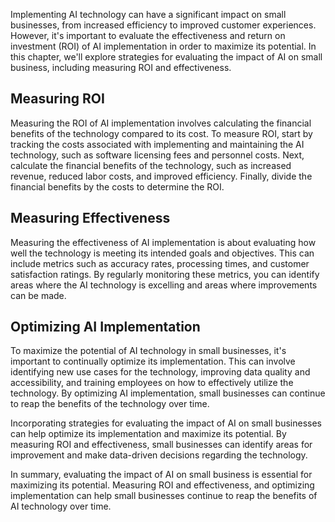 
Implementing AI technology can have a significant impact on small businesses, from increased efficiency to improved customer experiences. However, it's important to evaluate the effectiveness and return on investment (ROI) of AI implementation in order to maximize its potential. In this chapter, we'll explore strategies for evaluating the impact of AI on small business, including measuring ROI and effectiveness.

Measuring ROI
-------------

Measuring the ROI of AI implementation involves calculating the financial benefits of the technology compared to its cost. To measure ROI, start by tracking the costs associated with implementing and maintaining the AI technology, such as software licensing fees and personnel costs. Next, calculate the financial benefits of the technology, such as increased revenue, reduced labor costs, and improved efficiency. Finally, divide the financial benefits by the costs to determine the ROI.

Measuring Effectiveness
-----------------------

Measuring the effectiveness of AI implementation is about evaluating how well the technology is meeting its intended goals and objectives. This can include metrics such as accuracy rates, processing times, and customer satisfaction ratings. By regularly monitoring these metrics, you can identify areas where the AI technology is excelling and areas where improvements can be made.

Optimizing AI Implementation
----------------------------

To maximize the potential of AI technology in small businesses, it's important to continually optimize its implementation. This can involve identifying new use cases for the technology, improving data quality and accessibility, and training employees on how to effectively utilize the technology. By optimizing AI implementation, small businesses can continue to reap the benefits of the technology over time.

Incorporating strategies for evaluating the impact of AI on small businesses can help optimize its implementation and maximize its potential. By measuring ROI and effectiveness, small businesses can identify areas for improvement and make data-driven decisions regarding the technology.

In summary, evaluating the impact of AI on small business is essential for maximizing its potential. Measuring ROI and effectiveness, and optimizing implementation can help small businesses continue to reap the benefits of AI technology over time.
